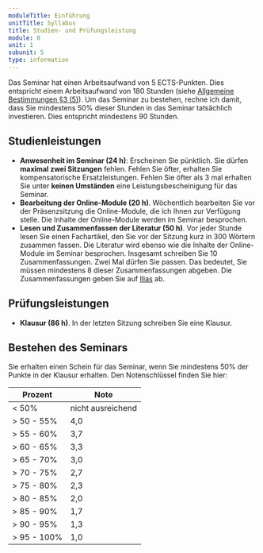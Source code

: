 ```yaml
---
moduleTitle: Einführung
unitTitle: Syllabus
title: Studien- und Prüfungsleistung
module: 0
unit: 1
subunit: 5
type: information
---
```


Das Seminar hat einen Arbeitsaufwand von 5 ECTS-Punkten. Dies entspricht einem Arbeitsaufwand von 180 Stunden (siehe [Allgemeine Bestimmungen §3 (5)](http://www.geko.uni-freiburg.de/pruefungsordnungen/bachelor/po-bachelor2011/AllgBest.pdf)). Um das Seminar zu bestehen, rechne ich damit, dass Sie mindestens 50% dieser Stunden in das Seminar tatsächlich investieren. Dies entspricht mindestens 90 Stunden. 

## Studienleistungen

* **Anwesenheit im Seminar (24 h)**: Erscheinen Sie pünktlich. Sie dürfen **maximal zwei Sitzungen** fehlen. Fehlen Sie öfter, erhalten Sie kompensatorische Ersatzleistungen. Fehlen Sie öfter als 3 mal erhalten Sie unter **keinen Umständen** eine Leistungsbescheinigung für das Seminar.
* **Bearbeitung der Online-Module (20 h)**. Wöchentlich bearbeiten Sie vor der Präsenzsitzung die Online-Module, die ich Ihnen zur Verfügung stelle. Die Inhalte der Online-Module werden im Seminar besprochen.
* **Lesen und Zusammenfassen der Literatur (50 h)**. Vor jeder Stunde lesen Sie einen Fachartikel, den Sie vor der Sitzung kurz in 300 Wörtern zusammen fassen. Die Literatur wird ebenso wie die Inhalte der Online-Module im Seminar besprochen. Insgesamt schreiben Sie 10 Zusammenfassungen. Zwei Mal dürfen Sie passen. Das bedeutet, Sie müssen mindestens 8 dieser Zusammenfassungen abgeben. Die Zusammenfassungen geben Sie auf [Ilias](https://ilias.uni-freiburg.de/goto.php?target=exc_1240096&client_id=unifreiburg) ab. 

## Prüfungsleistungen

* **Klausur (86 h)**. In der letzten Sitzung schreiben Sie eine Klausur.


## Bestehen des Seminars

Sie erhalten einen Schein für das Seminar, wenn Sie mindestens 50% der Punkte in der Klausur erhalten. Den Notenschlüssel finden Sie hier:


| Prozent     | Note              |
|-------------|-------------------|
| < 50%       | nicht ausreichend |
| > 50 - 55%  | 4,0               |
| > 55 - 60%  | 3,7               |
| > 60 - 65%  | 3,3               |
| > 65 - 70%  | 3,0               |
| > 70 - 75%  | 2,7               |
| > 75 - 80%  | 2,3               |
| > 80 - 85%  | 2,0               |
| > 85 - 90%  | 1,7               |
| > 90 - 95%  | 1,3               |
| > 95 - 100% | 1,0               |


